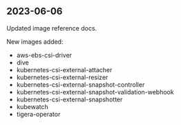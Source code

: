 ## 2023-06-06

Updated image reference docs.

New images added:

- aws-ebs-csi-driver
- dive
- kubernetes-csi-external-attacher
- kubernetes-csi-external-resizer
- kubernetes-csi-external-snapshot-controller
- kubernetes-csi-external-snapshot-validation-webhook
- kubernetes-csi-external-snapshotter
- kubewatch
- tigera-operator